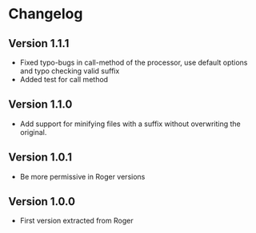 # Changelog

## Version 1.1.1
* Fixed typo-bugs in call-method of the processor, use default options and typo checking valid suffix
* Added test for call method

## Version 1.1.0
* Add support for minifying files with a suffix without overwriting the original.

## Version 1.0.1
* Be more permissive in Roger versions

## Version 1.0.0
* First version extracted from Roger